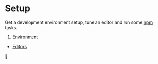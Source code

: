 # Setup
Get a development environment setup, tune an editor and run some [npm][npm] tasks.

1. [Environment](Environment.md)
* [Editors](Editors.md)

:metal:

<!-- Markdown links -->
[npm]: https://www.npmjs.com

